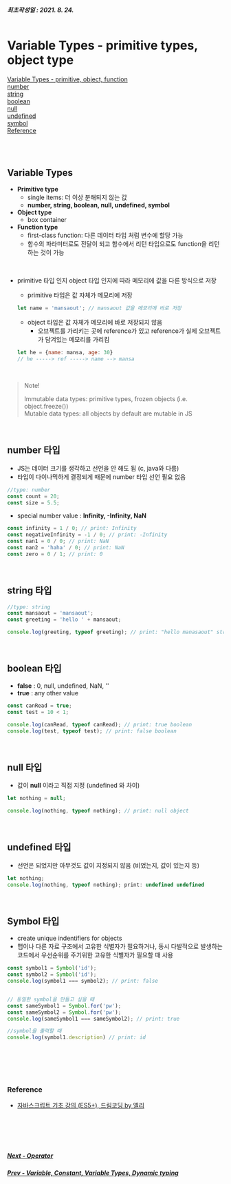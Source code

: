 ##### 최초작성일 : 2021. 8. 24.<br><br>
# Variable Types - primitive types, object type
[Variable Types - primitive, object, function](#03-variable-types)  
[number](#number-타입)  
[string](#string-타입)  
[boolean](#boolean-타입)  
[null](#null-타입)  
[undefined](#undefined-타입)  
[symbol](#symbol-타입)  
[Reference](#reference)

<br><br>

## Variable Types
- **Primitive type**
  - single items: 더 이상 분해되지 않는 값
  - **number, string, boolean, null, undefined, symbol**
- **Object type**
  - box container
- **Function type**
  - first-class function: 다른 데이터 타입 처럼 변수에 할당 가능
  - 함수의 파라미터로도 전달이 되고 함수에서 리턴 타입으로도 function을 리턴하는 것이 가능

<br>

- primitive 타입 인지 object 타입 인지에 따라 메모리에 값을 다른 방식으로 저장

  - primitive 타입은 값 자체가 메모리에 저장

  ```js
  let name = 'mansaout'; // mansaout 값을 메모리에 바로 저장
  ```

  - object 타입은 값 자체가 메모리에 바로 저장되지 않음
    - 오브젝트를 가리키는 곳에 reference가 있고 reference가 실제 오브젝트가 담겨있는 메모리를 가리킴

  ```js
  let he = {name: mansa, age: 30}
  // he -----> ref -----> name --> mansa
  ```

<br>

> Note!
>
> Immutable data types: primitive types, frozen objects (i.e. object.freeze())  
> Mutable data types: all objects by default are mutable in JS

<br>

## number 타입
- JS는 데이터 크기를 생각하고 선언을 안 해도 됨 (c, java와 다름)
- 타입이 다이나믹하게 결정되게 때문에 number 타입 선언 필요 없음

```js
//type: number
const count = 20;
const size = 5.5;
```

- special number value : **Infinity, -Infinity, NaN**

```js
const infinity = 1 / 0; // print: Infinity
const negativeInfinity = -1 / 0; // print: -Infinity
const nan1 = 0 / 0; // print: NaN
const nan2 = 'haha' / 0; // print: NaN
const zero = 0 / 1; // print: 0
```

<br>

## string 타입
```js
//type: string
const mansaout = 'mansaout';
const greeting = 'hello ' + mansaout;

console.log(greeting, typeof greeting); // print: "hello manasaout" string
```

<br>

## boolean 타입
- **false** : 0, null, undefined, NaN, ''
- **true** : any other value
```js
const canRead = true;
const test = 10 < 1;

console.log(canRead, typeof canRead); // print: true boolean
console.log(test, typeof test); // print: false boolean
```

<br>

## null 타입
- 값이 **null** 이라고 직접 지정 (undefined 와 차이)

```js
let nothing = null;

console.log(nothing, typeof nothing); // print: null object
```

<br>

## undefined 타입
- 선언은 되었지만 아무것도 값이 지정되지 않음 (비었는지, 값이 있는지 등)

```js
let nothing;
console.log(nothing, typeof nothing); print: undefined undefined
```

<br>

## Symbol 타입
- create unique indentifiers for objects
- 맵이나 다른 자료 구조에서 고유한 식별자가 필요하거나, 동시 다발적으로 발생하는 코드에서 우선순위를 주기위한 고유한 식별자가 필요할 때 사용

```js
const symbol1 = Symbol('id');
const symbol2 = Symbol('id');
console.log(symbol1 === symbol2); // print: false


// 동일한 symbol을 만들고 싶을 때
const sameSymbol1 = Symbol.for('pw');
const sameSymbol2 = Symbol.for('pw');
console.log(sameSymbol1 === sameSymbol2); // print: true

//symbol을 출력할 때
console.log(symbol1.description) // print: id
```


<br><br>
---
### **Reference**
- [자바스크립트 기초 강의 (ES5+), 드림코딩 by 엘리](https://www.youtube.com/playlist?list=PLv2d7VI9OotTVOL4QmPfvJWPJvkmv6h-2)

<br><br>
---
##### [Next - Operator]()
##### [Prev - Variable, Constant, Variable Types, Dynamic typing]()

